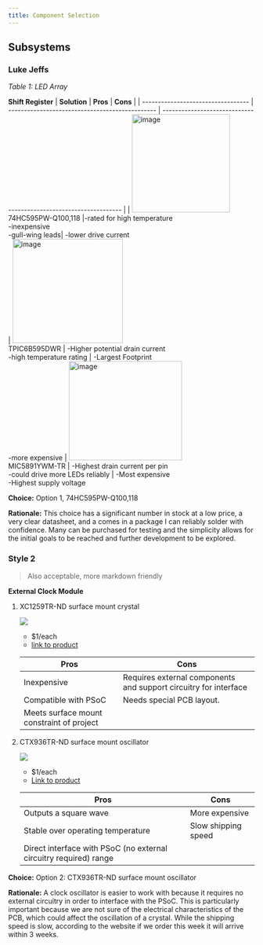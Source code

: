 ```yaml
---
title: Component Selection 
---
```


## Subsystems

### Luke Jeffs


*Table 1: LED Array*

**Shift Register**
| **Solution**                              | **Pros**                                        | **Cons**                                      |
| ---------------------------------- | ----------------------------------------------- | ----------------------------------------------------------------- |
|     <img width="200" height="200" alt="image" src="https://github.com/user-attachments/assets/2c107a6b-1226-4e08-8c50-b11ba5555ddd" /> <br>74HC595PW-Q100,118 |-rated for high temperature<br>-inexpensive <br> -gull-wing leads|  -lower drive current <br> 
|     <img width="225" height="212" alt="image" src="https://github.com/user-attachments/assets/6223c4b3-906d-4393-9681-ddfb51335681" /> <br> TPIC6B595DWR    |   -Higher potential drain current <br> -high temperature rating   |   -Largest Footprint <br> -more expensive
|     <img width="231" height="202" alt="image" src="https://github.com/user-attachments/assets/e52301ae-f8c1-43e1-b7f3-2ecdd64cae04" /> <br> MIC5891YWM-TR   |   -Highest drain current per pin  <br> -could drive more LEDs reliably   | -Most expensive <br>-Highest supply voltage  

**Choice:** Option 1, 74HC595PW-Q100,118

**Rationale:** This choice has a significant number in stock at a low price, a very clear datasheet, and a comes in a package I can reliably solder with confidence. Many can be purchased for testing and the simplicity allows for the initial goals to be reached and further development to be explored.

### Style 2

> Also acceptable, more markdown friendly

**External Clock Module**

1. XC1259TR-ND surface mount crystal

    ![](image1.png)

    * $1/each
    * [link to product](http://www.digikey.com/product-detail/en/ECS-40.3-S-5PX-TR/XC1259TR-ND/827366)

    | Pros                                      | Cons                                                             |
    | ----------------------------------------- | ---------------------------------------------------------------- |
    | Inexpensive                               | Requires external components and support circuitry for interface |
    | Compatible with PSoC                      | Needs special PCB layout.                                        |
    | Meets surface mount constraint of project |

1. CTX936TR-ND surface mount oscillator

    ![](image3.png)

    * $1/each
    * [Link to product](http://www.digikey.com/product-detail/en/636L3I001M84320/CTX936TR-ND/2292940)

    | Pros                                                              | Cons                |
    | ----------------------------------------------------------------- | ------------------- |
    | Outputs a square wave                                             | More expensive      |
    | Stable over operating temperature                                 | Slow shipping speed |
    | Direct interface with PSoC (no external circuitry required) range |

**Choice:** Option 2: CTX936TR-ND surface mount oscillator

**Rationale:** A clock oscillator is easier to work with because it requires no external circuitry in order to interface with the PSoC. This is particularly important because we are not sure of the electrical characteristics of the PCB, which could affect the oscillation of a crystal. While the shipping speed is slow, according to the website if we order this week it will arrive within 3 weeks.
